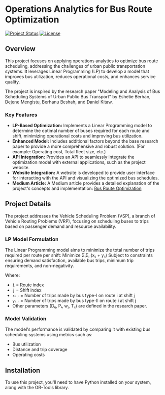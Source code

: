 # Operations Analytics for Bus Route Optimization

[![Project Status](https://img.shields.io/badge/Status-Active-brightgreen)](https://img.shields.io/badge/Status-Active-brightgreen)
[![License](https://img.shields.io/badge/License-MIT-blue)](https://img.shields.io/badge/License-MIT-blue)

## Overview

This project focuses on applying operations analytics to optimize bus route scheduling, addressing the challenges of urban public transportation systems. It leverages Linear Programming (LP) to develop a model that improves bus utilization, reduces operational costs, and enhances service quality.

The project is inspired by the research paper "Modeling and Analysis of Bus Scheduling Systems of Urban Public Bus Transport" by Eshetie Berhan, Dejene Mengistu, Berhanu Beshah, and Daniel Kitaw.

### Key Features

* **LP-Based Optimization:** Implements a Linear Programming model to determine the optimal number of buses required for each route and shift, minimizing operational costs and improving bus utilization.
* **Enhanced Model:** Includes additional factors beyond the base research paper to provide a more comprehensive and robust solution. (For example: Operating cost, Total fleet size, etc.)
* **API Integration:** Provides an API to seamlessly integrate the optimization model with external applications, such as the project website.
* **Website Integration:** A website is developed to provide user interface for interacting with the API and visualizing the optimized bus schedules.
* **Medium Article:** A Medium article provides a detailed explanation of the project's concepts and implementation: [Bus Route Optimization](https://medium.com/@dhyeymodi21/bus-route-optimization-7faceecafbac)

## Project Details

The project addresses the Vehicle Scheduling Problem (VSP), a branch of Vehicle Routing Problems (VRP), focusing on scheduling buses to trips based on passenger demand and resource availability.

### LP Model Formulation

The Linear Programming model aims to minimize the total number of trips required per route per shift:
Minimize ΣᵢΣⱼ (xᵢⱼ + yᵢⱼ)
Subject to constraints ensuring demand satisfaction, available bus trips, minimum trip requirements, and non-negativity.

Where:

* `i` = Route index
* `j` = Shift index
* `xᵢⱼ` = Number of trips made by bus type-I on route i at shift j
* `yᵢⱼ` = Number of trips made by bus type-II on route i at shift j
* Other parameters (Dᵢⱼ, Pᵢ, wⱼ, Tᵢⱼ) are defined in the research paper.

### Model Validation

The model's performance is validated by comparing it with existing bus scheduling systems using metrics such as:

* Bus utilization 
* Distance and trip coverage
* Operating costs
  
## Installation

To use this project, you'll need to have Python installed on your system, along with the OR-Tools library.

